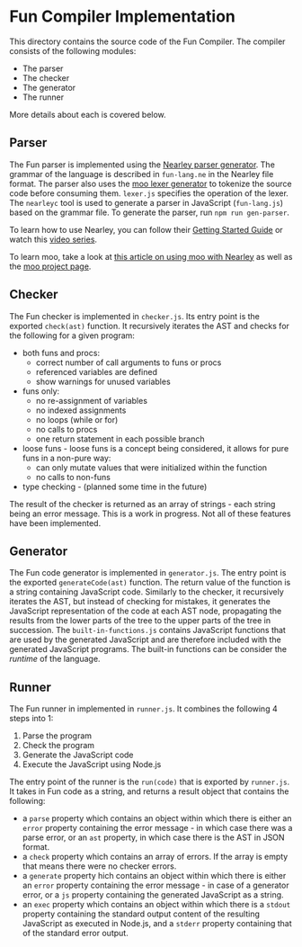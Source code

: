 # Fun Compiler Implementation

This directory contains the source code of the Fun Compiler.
The compiler consists of the following modules:

* The parser
* The checker
* The generator
* The runner

More details about each is covered below.

## Parser

The Fun parser is implemented using the [Nearley parser generator](https://nearley.js.org/).
The grammar of the language is described in `fun-lang.ne` in the Nearley file format.
The parser also uses the [moo lexer generator](https://github.com/no-context/moo)
to tokenize the source code before consuming them. `lexer.js` specifies the
operation of the lexer.
The `nearleyc` tool is used to generate a parser in JavaScript (`fun-lang.js`) based on
the grammar file. To generate the parser, run `npm run gen-parser`.

To learn how to use Nearley, you can follow their [Getting Started Guide](https://nearley.js.org/docs/getting-started) or watch this [video series](https://www.youtube.com/playlist?list=PLSq9OFrD2Q3DasoOa54Vm9Mr8CATyTbLF).

To learn moo, take a look at [this article on using moo with Nearley](https://nearley.js.org/docs/tokenizers) 
as well as the [moo project page](https://github.com/no-context/moo).

## Checker

The Fun checker is implemented in `checker.js`. Its entry point is the exported
`check(ast)` function. It recursively iterates the AST
and checks for the following for a given program:

* both funs and procs:
    * correct number of call arguments to funs or procs
    * referenced variables are defined
    * show warnings for unused variables
* funs only:
    * no re-assignment of variables
    * no indexed assignments
    * no loops (while or for)
    * no calls to procs
    * one return statement in each possible branch
* loose funs - loose funs is a concept being considered, it allows for pure funs in a non-pure way:
    * can only mutate values that were initialized within the function
    * no calls to non-funs
* type checking - (planned some time in the future)

The result of the checker is returned as an array of strings - each string
being an error message. This is a work in progress.
Not all of these features have been implemented.

## Generator

The Fun code generator is implemented in `generator.js`. The entry point is the
exported `generateCode(ast)` function. The return value of the function is a
string containing JavaScript code. Similarly to the checker, it recursively
iterates the AST, but instead of checking for mistakes, it generates the
JavaScript representation of the code at each AST node, propagating the
results from the lower parts of the tree to the upper parts of the tree
in succession. The `built-in-functions.js` contains JavaScript functions
that are used by the generated JavaScript and are therefore
included with the generated JavaScript programs. The built-in functions
can be consider the *runtime* of the language.

## Runner

The Fun runner in implemented in `runner.js`. It combines the 
following 4 steps into 1:

1. Parse the program
2. Check the program
3. Generate the JavaScript code
4. Execute the JavaScript using Node.js

The entry point of the runner is the `run(code)` that is exported by
`runner.js`. It takes in Fun code as a string, and returns a
result object that contains the following:

* a `parse` property which contains an object within which
there is either an `error` property containing the error message - in
which case there was a parse error, or an `ast` property, in which case
there is the AST in JSON format.
* a `check` property which contains an array of errors. If the array
is empty that means there were no checker errors.
* a `generate` property hich contains an object within which
there is either an `error` property containing the error message -
in case of a generator error, or a `js` property containing the
generated JavaScript as a string.
* an `exec` property which contains an object within which there
is a `stdout` property containing the standard output content of
the resulting JavaScript as executed in Node.js, and a `stderr`
property containing that of the standard error output.